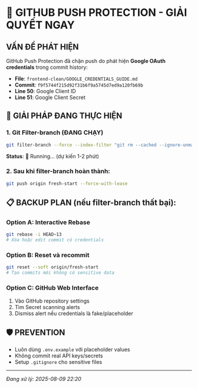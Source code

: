 # 🚨 GITHUB PUSH PROTECTION - GIẢI QUYẾT NGAY

## VẤN ĐỀ PHÁT HIỆN
GitHub Push Protection đã chặn push do phát hiện **Google OAuth credentials** trong commit history:

- **File**: `frontend-clean/GOOGLE_CREDENTIALS_GUIDE.md`
- **Commit**: `f9f5744f215d92f31b6f9a5745d7ed9a120fb69b`
- **Line 50**: Google Client ID  
- **Line 51**: Google Client Secret

## 🔧 GIẢI PHÁP ĐANG THỰC HIỆN

### 1. Git Filter-branch (ĐANG CHẠY)
```bash
git filter-branch --force --index-filter "git rm --cached --ignore-unmatch frontend-clean/GOOGLE_CREDENTIALS_GUIDE.md" --prune-empty --tag-name-filter cat -- --all
```
**Status**: 🔄 Running... (dự kiến 1-2 phút)

### 2. Sau khi filter-branch hoàn thành:
```bash
git push origin fresh-start --force-with-lease
```

## 📋 BACKUP PLAN (nếu filter-branch thất bại):

### Option A: Interactive Rebase
```bash
git rebase -i HEAD~13
# Xóa hoặc edit commit có credentials
```

### Option B: Reset và recommit
```bash
git reset --soft origin/fresh-start
# Tạo commits mới không có sensitive data
```

### Option C: GitHub Web Interface
1. Vào GitHub repository settings
2. Tìm Secret scanning alerts  
3. Dismiss alert nếu credentials là fake/placeholder

## 🛡️ PREVENTION
- Luôn dùng `.env.example` với placeholder values
- Không commit real API keys/secrets
- Setup `.gitignore` cho sensitive files

---
*Đang xử lý: 2025-08-09 22:20*
